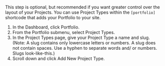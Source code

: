 This step is optional, but recommended if you want greater control over the layout of your Projects. You can use Project Types within the `[portfolio]` shortcode that adds your Portfolio to your site.

1. In the Dashboard, click Portfolio.
2. From the Portfolio submenu, select Project Types.
3. In the Project Types page, give your Project Type a name and slug. (Note: A slug contains only lowercase letters or numbers. A slug does not contain spaces. Use a hyphen to separate words and/ or numbers. Slugs look-like-this.)
4. Scroll down and click Add New Project Type.
